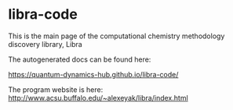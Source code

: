 # libra-code
This is the main page of the computational chemistry methodology discovery library, Libra

The autogenerated docs can be found here:

https://quantum-dynamics-hub.github.io/libra-code/

The program website is here:
http://www.acsu.buffalo.edu/~alexeyak/libra/index.html
